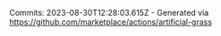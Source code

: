 Commits: 2023-08-30T12:28:03.615Z - Generated via https://github.com/marketplace/actions/artificial-grass
<br>

